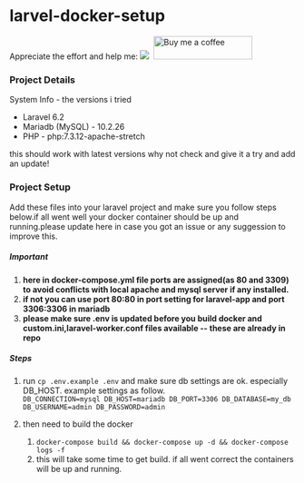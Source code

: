 # larvel-docker-setup

Appreciate the effort and help me: 
<a href="https://www.paypal.com/cgi-bin/webscr?cmd=_s-xclick&hosted_button_id=V7CYQD2WJQBCQ&source=url"><img src="https://www.paypalobjects.com/en_US/i/btn/btn_donate_LG.gif"></a><span>&nbsp;</span>
<a target="_blank" title="Buy me a cofee" href="https://www.buymeacoffee.com/creativerosh"><img src="https://cdn.buymeacoffee.com/buttons/default-blue.png" alt="Buy me a coffee" height="41" width="174"></a>

### Project Details ###

System Info - the versions i tried
* Laravel 6.2
* Mariadb (MySQL) - 10.2.26
* PHP - php:7.3.12-apache-stretch


this should work with latest versions why not check and give it a try and add an update! 

### Project Setup ###
Add these files into your laravel project and make sure you follow steps below.if all went well your docker container should be up and running.please update here in case you got an issue or any suggession to improve this.

##### Important #####
1.  **here in docker-compose.yml file ports are assigned(as 80 and 3309) to avoid conflicts with local apache and mysql server if any installed.** 
2.  **if not you can use port 80:80 in port setting for laravel-app and port 3306:3306 in mariadb**
3.  **please make sure .env is updated before you build docker and custom.ini,laravel-worker.conf files available -- these are already in repo**

##### Steps #####
1.  run `cp .env.example .env` and make sure db settings are ok. especially DB_HOST.
    example settings as follow.      
    `DB_CONNECTION=mysql
      DB_HOST=mariadb
      DB_PORT=3306
      DB_DATABASE=my_db
      DB_USERNAME=admin
      DB_PASSWORD=admin`
    
2.  then need to build the docker
    1.  `docker-compose build && docker-compose up -d && docker-compose logs -f`
    2.  this will take some time to get build.
        if all went correct the containers will be up and running.
